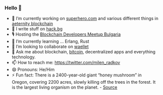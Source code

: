 ### Hello 👋

- 🔭 I’m currently working on [superhero.com](https://github.com/aeternity/superhero-ui) and various different things in [aeternity blockchain](https://github.com/aeternity)
- 📝 I write stuff on [hack.bg](https://hack.bg)
- 🎙 Hosting the [Blockchain Developers Meetup Bulgaria](https://meetup.com/Blockchain-Developers-Meetup-Bulgaria)
- 🌱 I’m currently learning ... Erlang, Rust
- 👯 I’m looking to collaborate on [waellet](https://github.com/waellet/waellet)
- 💬 Ask me about blockchain, [bitcoin](https://bitcoin.org), decentralized apps and everything technology.
- 📫 How to reach me: https://twitter.com/milen_radkov
- 😄 Pronouns: He/Him
- ⚡ Fun fact: There is a 2400-year-old giant “honey mushroom” in Oregon, covering 2200 acres, slowly killing off the trees in the forest. It is the largest living organism on the planet. - [Source](https://abcnews.go.com/Technology/story?id=120049&page=1)
